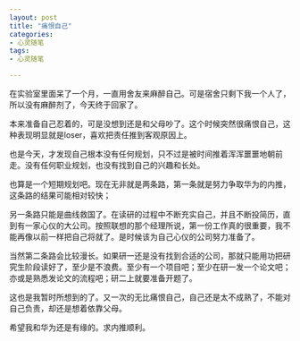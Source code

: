 ```yaml
---
layout: post
title: "痛恨自己"
categories:
- 心灵随笔
tags:
- 心灵随笔

---
```


在实验室里面呆了一个月，一直用舍友来麻醉自己。可是宿舍只剩下我一个人了，所以没有麻醉剂了，今天终于回家了。

本来准备自己忍着的，可是没想到还是和父母吵了。这个时候突然很痛恨自己，这种表现明显就是loser，喜欢把责任推到客观原因上。

也是今天，才发现自己根本没有任何规划，只不过是被时间推着浑浑噩噩地朝前走。没有任何职业规划，也没有找到自己的兴趣和长处。

也算是一个短期规划吧。现在无非就是两条路，第一条就是努力争取华为的内推，这条路的结果可能相对较快；

另一条路只能是曲线救国了。在读研的过程中不断充实自己，并且不断投简历，直到有一家心仪的大公司。按照联想的那个经理所说，第一份工作真的很重要，我不能再像以前一样把自己将就了。是时候该为自己心仪的公司努力准备了。

当然第二条路会比较漫长。如果研一还是没有找到合适的公司，那就只能用功把研究生阶段读好了，至少是不浪费。至少有一个项目吧；至少在研一发一个论文吧；亦或是熟悉发论文的流程吧；研二上就要准备开题了。

这也是我暂时所想到的了。又一次的无比痛恨自己，自己还是太不成熟了，不能对自己负责，却还是想着依靠父母。

希望我和华为还是有缘的。求内推顺利。